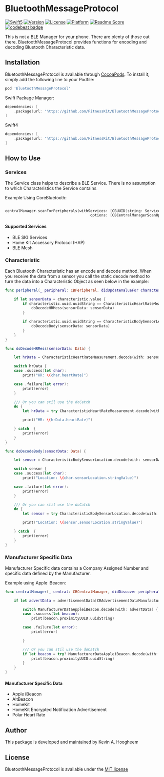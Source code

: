 # BluetoothMessageProtocol

[![Swift5](https://img.shields.io/badge/swift5-compatible-4BC51D.svg?style=flat)](https://developer.apple.com/swift)
[![Version](https://img.shields.io/cocoapods/v/BluetoothMessageProtocol.svg?style=flat)](http://cocoapods.org/pods/BluetoothMessageProtocol)
[![License](https://img.shields.io/cocoapods/l/BluetoothMessageProtocol.svg?style=flat)](http://cocoapods.org/pods/BluetoothMessageProtocol)
[![Platform](https://img.shields.io/cocoapods/p/BluetoothMessageProtocol.svg?style=flat)](http://cocoapods.org/pods/BluetoothMessageProtocol)
[![Readme Score](http://readme-score-api.herokuapp.com/score.svg?url=https://github.com/fitnesskit/bluetoothmessageprotocol)](http://clayallsopp.github.io/readme-score?url=https://github.com/fitnesskit/bluetoothmessageprotocol)
[![codebeat badge](https://codebeat.co/badges/e24e0c9d-0ec1-42fb-8384-30f7587559c0)](https://codebeat.co/projects/github-com-fitnesskit-bluetoothmessageprotocol-master)

This is not a BLE Manager for your phone.  There are plenty of those out there.  BluetoothMessageProtocol provides functions for encoding and decoding Bluetooth Characteristic data.


## Installation

BluetoothMessageProtocol is available through [CocoaPods](http://cocoapods.org). To install it, simply add the following line to your Podfile:

```ruby
pod 'BluetoothMessageProtocol'
```

Swift Package Manager:
```swift
dependencies: [
    .package(url: "https://github.com/FitnessKit/BluetoothMessageProtocol", from: "1.1.0")
]
```

Swift4
```swift
dependencies: [
    .package(url: "https://github.com/FitnessKit/BluetoothMessageProtocol", .branch("swift42")),
]
```

## How to Use

### Services

The Service class helps to describe a BLE Service.   There is no assumption to which Characteristics the Service contains.

Example Using CoreBluetooth:

```swift

centralManager.scanForPeripherals(withServices: [CBUUID(string: ServiceHeartRate.uuidString),],
                                       options: [CBCentralManagerScanOptionAllowDuplicatesKey : true])

```

#### Supported Services

* BLE SIG Services
* Home Kit Accessory Protocol (HAP)
* BLE Mesh


### Characteristic

Each Bluetooth Characteristic has an encode and decode method.  When you receive the data from a sensor you call the static decode method to turn the data into a Characteristic Object as seen below in the example:

```swift
func peripheral(_ peripheral: CBPeripheral, didUpdateValueFor characteristic: CBCharacteristic, error: Error?) {

    if let sensorData = characteristic.value {
        if characteristic.uuid.uuidString == CharacteristicHeartRateMeasurement.uuidString {
            doDecodeHRMess(sensorData: sensorData)
        }

        if characteristic.uuid.uuidString == CharacteristicBodySensorLocation.uuidString {
            doDecodeBody(sensorData: sensorData)
        }
    }
}

func doDecodeHRMess(sensorData: Data) {

    let hrData = CharacteristicHeartRateMeasurement.decode(with: sensorData)

    switch hrData {
    case .success(let char):
        print("HR: \(char.heartRate)")

    case .failure(let error):
        print(error)
    }

    /// Or you can stil use the doCatch
    do {
        let hrData = try CharacteristicHeartRateMeasurement.decode(with: sensorData).get()

        print("HR: \(hrData.heartRate)")

    } catch  {
        print(error)
    }
}

func doDecodeBody(sensorData: Data) {

    let sensor = CharacteristicBodySensorLocation.decode(with: sensorData)

    switch sensor {
    case .success(let char):
        print("Location: \(char.sensorLocation.stringValue)")

    case .failure(let error):
        print(error)
    }

    /// Or you can stil use the doCatch
    do {
        let sensor = try CharacteristicBodySensorLocation.decode(with: sensorData).get()

        print("Location: \(sensor.sensorLocation.stringValue)")

    } catch  {
        print(error)
    }
}
```

### Manufacturer Specific Data

Manufacturer Specific data contains a Company Assigned Number and specific data defined by the Manufacturer.  

Example using Apple iBeacon:

```swift
func centralManager(_ central: CBCentralManager, didDiscover peripheral: CBPeripheral, advertisementData: [String : Any], rssi RSSI: NSNumber) {

    if let advertData = advertisementData[CBAdvertisementDataManufacturerDataKey] as? Data {

        switch ManufacturerDataAppleiBeacon.decode(with: advertData) {
        case .success(let beacon):
            print(beacon.proximityUUID.uuidString)

        case .failure(let error):
            print(error)

        }

        /// Or you can stil use the doCatch
        if let beacon = try? ManufacturerDataAppleiBeacon.decode(with: advertData).get() {
            print(beacon.proximityUUID.uuidString)
        }
    }
}
```

#### Manufacturer Specific Data

* Apple iBeacon
* AltBeacon
* HomeKit
* HomeKit Encrypted Notification Advertisement
* Polar Heart Rate


## Author

This package is developed and maintained by Kevin A. Hoogheem

## License

BluetoothMessageProtocol is available under the [MIT license](http://opensource.org/licenses/MIT)
